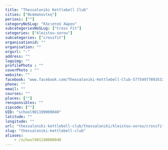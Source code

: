 ```yaml
---
title: "Thessaloniki Kettlebell Club"
cities: ["Θεσσαλονίκη"]
perioxi: [""]
categoryNoSLug: "Κλειστού Χώρου"
subcategoriesNoSLug: ["Cross Fit"]
categories: ["kleistou-xorou"]
subcategories: ["crossfit"]
organisationid: ""
organisation: ""
orgurl: "-"
address: ""
logoimg: ""
profilePhoto : ""
coverPhoto : ""
website: ""
facebook: "www.facebook.com/Thessaloniki-Kettlebell-Club-577549778935326/"
phone: ""
email: ""
courses: ""
places: [""]
rensponsibles: ""
zipcode: [""]
UID: "school901190000040"
latitude: ""
longitude: ""
url: "thessaloniki-kettlebell-club/thessaloniki/kleistou-xorou/crossfit"
slug: "thessaloniki-kettlebell-club"
aliases:
    - /school901190000040
---
```





